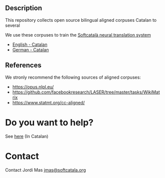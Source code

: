 ## Description
This repository collects open source bilingual aligned corpuses Catalan to several 

We use these corpuses to train the [Softcatalà neural translation system](https://github.com/Softcatala/nmt-softcatala)

* [English - Catalan](./en-ca/)
* [German - Catalan](./de-ca/)

## References

We stronly recommend the following sources of aligned corpuses:
* https://opus.nlpl.eu/
* https://github.com/facebookresearch/LASER/tree/master/tasks/WikiMatrix
* https://www.statmt.org/cc-aligned/

# Do you want to help?

See [here](./CONTRIBUTING.md) (In Catalan)

# Contact

Contact Jordi Mas <jmas@softcatala.org>




